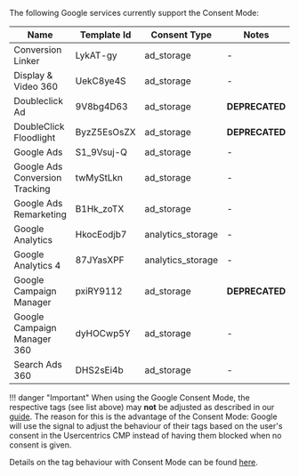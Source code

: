 The following Google services currently support the Consent Mode:

| Name                           | Template Id | Consent Type      | Notes           |
|--------------------------------|-------------|-------------------|-----------------|
| Conversion Linker              | LykAT-gy    | ad_storage        | -               | 
| Display & Video 360            | UekC8ye4S   | ad_storage        | -               | 
| Doubleclick Ad                 | 9V8bg4D63   | ad_storage        | **DEPRECATED**  | 
| DoubleClick Floodlight         | ByzZ5EsOsZX | ad_storage        | **DEPRECATED**  | 
| Google Ads                     | S1_9Vsuj-Q  | ad_storage        | -               | 
| Google Ads Conversion Tracking | twMyStLkn   | ad_storage        | -               |  
| Google Ads Remarketing         | B1Hk_zoTX   | ad_storage        | -               | 
| Google Analytics               | HkocEodjb7  | analytics_storage | -               |  
| Google Analytics 4             | 87JYasXPF   | analytics_storage | -               | 
| Google Campaign Manager        | pxiRY9112   | ad_storage        | **DEPRECATED**  | 
| Google Campaign Manager 360    | dyHOCwp5Y   | ad_storage        | -               | 
| Search Ads 360                 | DHS2sEi4b   | ad_storage        | -               |

!!! danger "Important"
    When using the Google Consent Mode, the respective tags (see list above) may **not** be adjusted as described in our [guide](../google-tag-manager/configuration.md). The reason for this is the advantage of the Consent Mode: Google will use the signal to adjust the behaviour of their tags based on the user's consent in the Usercentrics CMP instead of having them blocked when no consent is given.

Details on the tag behaviour with Consent Mode can be found [here](https://support.google.com/analytics/answer/9976101?hl=en).
